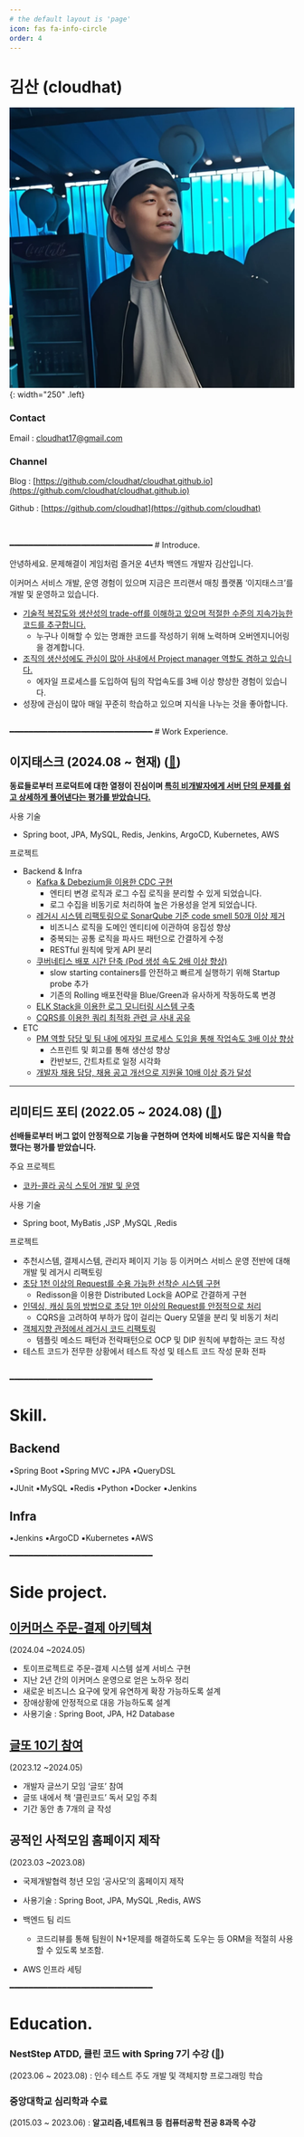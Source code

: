 ```yaml
---
# the default layout is 'page'
icon: fas fa-info-circle
order: 4
---
```



# 김산 (cloudhat)

![share-slack](/assets/img/profile.png){: width="250" .left}



### Contact

Email : cloudhat17@gmail.com

### Channel

Blog : [https://github.com/cloudhat/cloudhat.github.io](https://github.com/cloudhat/cloudhat.github.io)

Github : [https://github.com/cloudhat](https://github.com/cloudhat)

<br>
<br>
━━━━━━━━━━━━━━━━━━━━━━━━━━━━━━
# Introduce.

안녕하세요. 문제해결이 게임처럼 즐거운 4년차 백엔드 개발자 김산입니다.

이커머스 서비스 개발, 운영 경험이 있으며 지금은 프리랜서 매칭 플랫폼 ‘이지태스크’를 개발 및 운영하고 있습니다.

- [기술적 복잡도와 생산성의 trade-off를 이해하고 있으며 적절한 수준의 지속가능한 코드를 추구합니다.](https://cloudhat.github.io/posts/sustainable-software/)
    - 누구나 이해할 수 있는 명쾌한 코드를 작성하기 위해 노력하며 오버엔지니어링을 경계합니다.
- [조직의 생산성에도 관심이 많아 사내에서 Project manager 역할도 겸하고 있습니다.](https://cloudhat.github.io/posts/agile-for-agile/)
    - 에자일 프로세스를 도입하여 팀의 작업속도를 3배 이상 향상한 경험이 있습니다.
- 성장에 관심이 많아 매일 꾸준히 학습하고 있으며 지식을 나누는 것을 좋아합니다.



<br>
━━━━━━━━━━━━━━━━━━━━━━━━━━━━━━
# Work Experience.

## 이지태스크 (2024.08 ~ 현재) **(**[🔗](https://easytask.co.kr/)**)**
**동료들로부터 프로덕트에 대한 열정이 진심이며 [특히 비개발자에게 서버 단의 문제를 쉽고 상세하게 풀어낸다는 평가를 받았습니다.](https://cloudhat.github.io/posts/developer-possible-today/)**

사용 기술 
-  Spring boot, JPA, MySQL, Redis, Jenkins, ArgoCD, Kubernetes, AWS

프로젝트
- Backend & Infra
    - [Kafka & Debezium을 이용한 CDC 구현](https://cloudhat.github.io/posts/debezium-kafka-CDC/)
        - 엔티티 변경 로직과 로그 수집 로직을 분리할 수 있게 되었습니다.
        - 로그 수집을 비동기로 처리하여 높은 가용성을 얻게 되었습니다.
    - [레거시 시스템 리팩토링으로 SonarQube 기준 code smell 50개 이상 제거](https://cloudhat.github.io/posts/refactoring/)
        - 비즈니스 로직을 도메인 엔티티에 이관하여 응집성 향상
        - 중복되는 공통 로직을 파사드 패턴으로 간결하게 수정
        - RESTful 원칙에 맞게 API 분리
    - [쿠버네티스 배포 시간 단축 (Pod 생성 속도 2배 이상 향상)](https://cloudhat.github.io/posts/kubernetes-deployment/)
        - slow starting containers를 안전하고 빠르게 실행하기 위해 Startup probe 추가
        - 기존의 Rolling 배포전략을 Blue/Green과 유사하게 작동하도록 변경
    - [ELK Stack을 이용한 로그 모니터링 시스템 구축](https://cloudhat.github.io/posts/ELK-in-local-env/)
    - [CQRS를 이용한 쿼리 최적화 관련 글 사내 공유](https://cloudhat.github.io/posts/CQRS-concept/)
- ETC
    - [PM 역할 담당 및 팀 내에 에자일 프로세스 도입을 통해 작업속도 3배 이상 향상](https://cloudhat.github.io/posts/agile-for-agile/)
        - 스프린트 및 회고를 통해 생산성 향상
        - 칸반보드, 간트차트로 일정 시각화
    - [개발자 채용 담당, 채용 공고 개선으로 지원율 10배 이상 증가 달성](https://cloudhat.github.io/posts/recruitment-process-improvement/)

  
---

## 리미티드 포티 (2022.05 ~ 2024.08) **(**[🔗](https://www.limited40.com)**)**
**선배들로부터 버그 없이 안정적으로 기능을 구현하며 연차에 비해서도 많은 지식을 학습했다는 평가를 받았습니다.**

주요 프로젝트 
- [코카-콜라 공식 스토어 개발 및 운영 ](https://cokeplay.cocacola.co.kr/main)



사용 기술 
  - Spring boot, MyBatis ,JSP ,MySQL ,Redis


프로젝트
- 추천시스템, 결제시스템, 관리자 페이지 기능 등 이커머스 서비스 운영 전반에 대해 개발 및 레거시 리팩토링
- [초당 1천 이상의 Request를 수용 가능한 선착순 시스템 구현](https://cloudhat.github.io/posts/distributed-lock-redis-FCFS/)
    - Redisson을 이용한 Distributed Lock을 AOP로 간결하게 구현
- [인덱싱, 캐싱 등의 방법으로 초당 1만 이상의 Request를 안정적으로 처리](https://cloudhat.github.io/posts/optimization/)
    - CQRS을 고려하여 부하가 많이 걸리는 Query 모델을 분리 및 비동기 처리
- [객체지향 관점에서 레거시 코드 리팩토링](https://cloudhat.github.io/posts/strategy-pattern/)
    - 템플릿 메소드 패턴과 전략패턴으로 OCP 및 DIP 원칙에 부합하는 코드 작성    
- 테스트 코드가 전무한 상황에서 테스트 작성 및 테스트 코드 작성 문화 전파 

<br>
━━━━━━━━━━━━━━━━━━━━━━━━━━━━━━

# Skill.

## Backend

▪️Spring Boot  ▪️Spring MVC  ▪️JPA ▪️QueryDSL 

▪️JUnit ▪️MySQL  ▪️Redis  ▪️Python ▪️Docker ▪️Jenkins 

## Infra

▪️Jenkins  ▪️ArgoCD  ▪️Kubernetes  ▪️AWS


━━━━━━━━━━━━━━━━━━━━━━━━━━━━━━

# Side project.

##  **[이커머스 주문-결제 아키텍쳐](https://cloudhat.github.io/posts/payment-system/)**


(2024.04 ~2024.05)

- 토이프로젝트로 주문-결제 시스템 설계 서비스 구현
- 지난 2년 간의 이커머스 운영으로 얻은 노하우 정리
- 새로운 비즈니스 요구에 맞게 유연하게 확장 가능하도록 설계
- 장애상황에 안정적으로 대응 가능하도록 설계
- 사용기술 : Spring Boot, JPA, H2 Database

##  **[글또 10기 참여](https://geultto.github.io/blog/geultto-summary/)**


(2023.12 ~2024.05)

- 개발자 글쓰기 모임 ‘글또’ 참여
- 글또 내에서 책 ‘클린코드’ 독서 모임 주최
- 기간 동안 총 7개의 글 작성

## 공적인 사적모임 홈페이지 제작

(2023.03 ~2023.08)

- 국제개발협력 청년  모임 ‘공사모’의 홈페이지 제작
- 사용기술 : Spring Boot, JPA, MySQL ,Redis, AWS
- 백엔드 팀 리드
    - 코드리뷰를 통해 팀원이  N+1문제를 해결하도록 도우는 등 ORM을 적절히 사용할 수 있도록 보조함.
    
- AWS 인프라 세팅

━━━━━━━━━━━━━━━━━━━━━━━━━━━━━━
# Education.

### **NestStep ATDD, 클린 코드 with Spring 7기 수강 (**[🔗](https://edu.nextstep.camp/c/R89PYi5H/)**)**

(2023.06 ~ 2023.08) : 인수 테스트 주도 개발 및 객체지향 프로그래밍 학습

### 중앙대학교 심리학과 수료

(2015.03 ~ 2023.06) : **알고리즘,네트워크 등** **컴퓨터공학 전공 8과목 수강**
